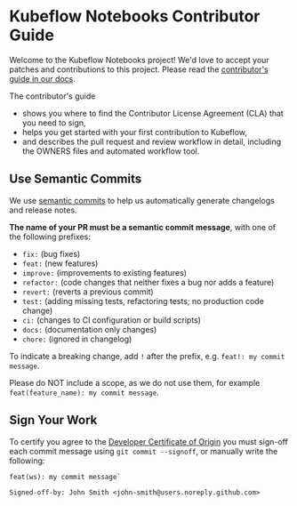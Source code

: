 # Kubeflow Notebooks Contributor Guide

Welcome to the Kubeflow Notebooks project! We'd love to accept your patches and 
contributions to this project. Please read the 
[contributor's guide in our docs](https://www.kubeflow.org/docs/about/contributing/).

The contributor's guide

* shows you where to find the Contributor License Agreement (CLA) that you need 
  to sign,
* helps you get started with your first contribution to Kubeflow,
* and describes the pull request and review workflow in detail, including the
  OWNERS files and automated workflow tool.

## Use Semantic Commits

We use [semantic commits](https://www.conventionalcommits.org/en/v1.0.0/) to help us automatically generate changelogs and release notes.

__The name of your PR must be a semantic commit message__, with one of the following prefixes:

- `fix:` (bug fixes)
- `feat:` (new features)
- `improve:` (improvements to existing features)
- `refactor:` (code changes that neither fixes a bug nor adds a feature)
- `revert:` (reverts a previous commit)
- `test:` (adding missing tests, refactoring tests; no production code change)
- `ci:` (changes to CI configuration or build scripts)
- `docs:` (documentation only changes)
- `chore:` (ignored in changelog)

To indicate a breaking change, add `!` after the prefix, e.g. `feat!: my commit message`.

Please do NOT include a scope, as we do not use them, for example `feat(feature_name): my commit message`.

## Sign Your Work

To certify you agree to the [Developer Certificate of Origin](https://developercertificate.org/) you must sign-off each commit message using `git commit --signoff`, or manually write the following:
```text
feat(ws): my commit message`

Signed-off-by: John Smith <john-smith@users.noreply.github.com>
```